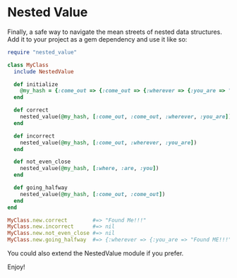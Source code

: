 Nested Value
============

Finally, a safe way to navigate the mean streets of nested data structures. Add it to your project as a gem dependency and use it like so:

```ruby
require "nested_value"

class MyClass
  include NestedValue

  def initialize
    @my_hash = {:come_out => {:come_out => {:wherever => {:you_are => "Found ME!!!"}}}}
  end

  def correct
    nested_value(@my_hash, [:come_out, :come_out, :wherever, :you_are])
  end

  def incorrect
    nested_value(@my_hash, [:come_out, :wherever, :you_are])
  end

  def not_even_close
    nested_value(@my_hash, [:where, :are, :you])
  end

  def going_halfway
    nested_value(@my_hash, [:come_out, :come_out])
  end
end

MyClass.new.correct        #=> "Found Me!!!"
MyClass.new.incorrect      #=> nil
MyClass.new.not_even_close #=> nil
MyClass.new.going_halfway  #=> {:wherever => {:you_are => "Found ME!!!"}}
```

You could also extend the NestedValue module if you prefer.

Enjoy!
